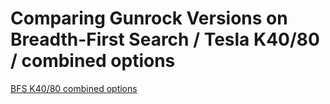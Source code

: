 # Comparing Gunrock Versions on Breadth-First Search / Tesla K40/80 / combined options

[BFS K40/80 combined options](https://raw.githubusercontent.com/gunrock/io/master/plots/gunrock_version_compare_bfs_Tesla_K40_80_all_table.html ':include :type=markdown')
